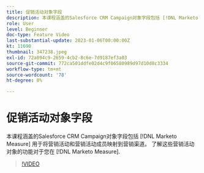 ```yaml
---
title: 促销活动对象字段
description: 本课程涵盖的Salesforce CRM Campaign对象字段包括 [!DNL Marketo Measure] 用于将营销活动和营销活动成员映射到营销渠道。 了解这些营销活动对象的功能对于您在 [!DNL Marketo Measure].
role: User
level: Beginner
doc-type: Feature Video
last-substantial-update: 2023-01-06T00:00:00Z
kt: 11690
thumbnail: 347238.jpeg
exl-id: 72a094c9-2659-4cb2-8c6e-7d9187ef3a03
source-git-commit: 772ca501ddfe02d4c9f06580989d97d10d8c3334
workflow-type: tm+mt
source-wordcount: '78'
ht-degree: 0%

---
```


# 促销活动对象字段

本课程涵盖的Salesforce CRM Campaign对象字段包括 [!DNL Marketo Measure] 用于将营销活动和营销活动成员映射到营销渠道。 了解这些营销活动对象的功能对于您在 [!DNL Marketo Measure].

>[!VIDEO](https://video.tv.adobe.com/v/347238/?quality=12&learn=on)
